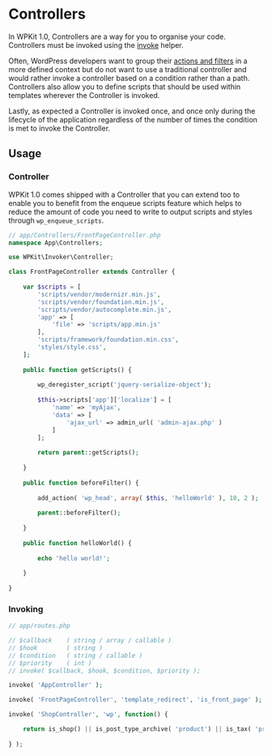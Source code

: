 # Controllers

In WPKit 1.0, Controllers are a way for you to organise your code. Controllers must be invoked using the [invoke](#invoking) helper.

Often, WordPress developers want to group their [actions and filters](https://codex.wordpress.org/Plugin_API) in a more defined context but do not want to use a traditional controller and would rather invoke a controller based on a condition rather than a path. Controllers also allow you to define scripts that should be used within templates wherever the Controller is invoked.

Lastly, as expected a Controller is invoked once, and once only during the lifecycle of the application regardless of the number of times the condition is met to invoke the Controller.

## Usage

### Controller

WPKit 1.0 comes shipped with a Controller that you can extend too to enable you to benefit from the enqueue scripts feature which helps to reduce the amount of code you need to write to output scripts and styles through ```wp_enqueue_scripts```.

```php
// app/Controllers/FrontPageController.php
namespace App\Controllers;

use WPKit\Invoker\Controller;

class FrontPageController extends Controller {
	
	var $scripts = [
		'scripts/vendor/modernizr.min.js',
		'scripts/vendor/foundation.min.js',
		'scripts/vendor/autocomplete.min.js',
		'app' => [
		    'file' => 'scripts/app.min.js'
		],
		'scripts/framework/foundation.min.css',
		'styles/style.css',
	];
	
	public function getScripts() {
	
		wp_deregister_script('jquery-serialize-object');
		
		$this->scripts['app']['localize'] = [
		    'name' => 'myAjax',
		    'data' => [ 
		        'ajax_url' => admin_url( 'admin-ajax.php' )
		    ]
		];
		
		return parent::getScripts();
	
	}
	
	public function beforeFilter() {
			
		add_action( 'wp_head', array( $this, 'helloWorld' ), 10, 2 );
		
		parent::beforeFilter();
	
	}
	
	public function helloWorld() {
	
		echo 'hello world!';
	
	}
	
}
```

### Invoking

```php
// app/routes.php

// $callback 	( string / array / callable )
// $hook 		( string )
// $condition 	( string / callable )
// $priority 	( int )
// invoke( $callback, $hook, $condition, $priority );

invoke( 'AppController' );

invoke( 'FrontPageController', 'template_redirect', 'is_front_page' );

invoke( 'ShopController', 'wp', function() {

	return is_shop() || is_post_type_archive( 'product') || is_tax( 'product_cat' ) || is_tax( 'product_tag' ) || is_tax( 'product_brand' ) || is_tax( 'company_portal' );
	
} );

```
